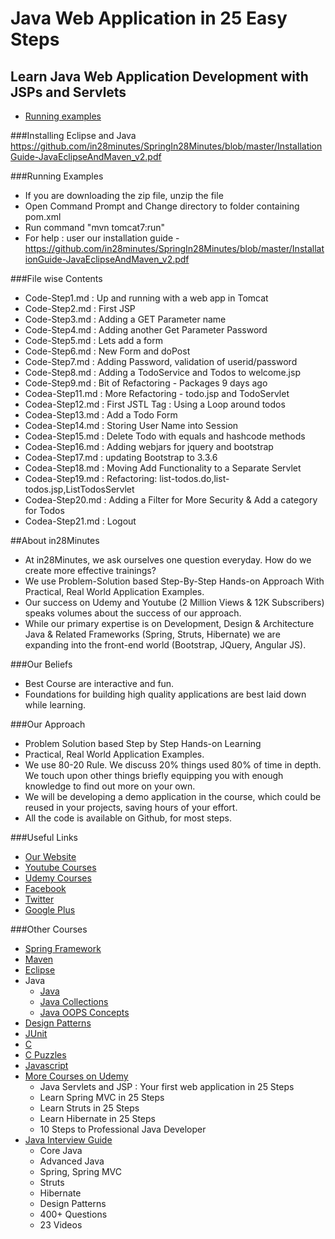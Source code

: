 # Java Web Application in 25 Easy Steps
## Learn Java Web Application Development with JSPs and Servlets

* [Running examples](#running-examples)


###Installing Eclipse and Java
https://github.com/in28minutes/SpringIn28Minutes/blob/master/InstallationGuide-JavaEclipseAndMaven_v2.pdf

###Running Examples
- If you are downloading the zip file, unzip the file
- Open Command Prompt and Change directory to folder containing pom.xml
- Run command "mvn tomcat7:run"
- For help : user our installation guide - https://github.com/in28minutes/SpringIn28Minutes/blob/master/InstallationGuide-JavaEclipseAndMaven_v2.pdf

###File wise Contents
- Code-Step1.md : Up and running with a web app in Tomcat
- Code-Step2.md :	First JSP
- Code-Step3.md :	Adding a GET Parameter name
- Code-Step4.md :	Adding another Get Parameter Password
- Code-Step5.md : Lets add a form
- Code-Step6.md :	New Form and doPost
- Code-Step7.md :	Adding Password, validation of userid/password
- Code-Step8.md :	Adding a TodoService and Todos to welcome.jsp
- Code-Step9.md :	Bit of Refactoring - Packages	9 days ago
- Codea-Step11.md : More Refactoring - todo.jsp and TodoServlet
- Codea-Step12.md	: First JSTL Tag : Using a Loop around todos	
- Codea-Step13.md	: Add a Todo Form
- Codea-Step14.md	: Storing User Name into Session	
- Codea-Step15.md	: Delete Todo with equals and hashcode methods
- Codea-Step16.md	: Adding webjars for jquery and bootstrap
- Codea-Step17.md	: updating Bootstrap to 3.3.6
- Codea-Step18.md	: Moving Add Functionality to a Separate Servlet
- Codea-Step19.md	: Refactoring: list-todos.do,list-todos.jsp,ListTodosServlet
- Codea-Step20.md	: Adding a Filter for More Security & Add a category for Todos
- Codea-Step21.md	: Logout


##About in28Minutes
- At in28Minutes, we ask ourselves one question everyday. How do we create more effective trainings?
- We use Problem-Solution based Step-By-Step Hands-on Approach With Practical, Real World Application Examples. 
- Our success on Udemy and Youtube (2 Million Views & 12K Subscribers) speaks volumes about the success of our approach.
- While our primary expertise is on Development, Design & Architecture Java & Related Frameworks (Spring, Struts, Hibernate) we are expanding into the front-end world (Bootstrap, JQuery, Angular JS). 

###Our Beliefs
- Best Course are interactive and fun.
- Foundations for building high quality applications are best laid down while learning.

###Our Approach
- Problem Solution based Step by Step Hands-on Learning
- Practical, Real World Application Examples.
- We use 80-20 Rule. We discuss 20% things used 80% of time in depth. We touch upon other things briefly equipping you with enough knowledge to find out more on your own. 
- We will be developing a demo application in the course, which could be reused in your projects, saving hours of your effort.
- All the code is available on Github, for most steps.

###Useful Links
- [Our Website](http://www.in28minutes.com)
- [Youtube Courses](https://www.youtube.com/user/rithustutorials/playlists)
- [Udemy Courses](https://www.udemy.com/user/in28minutes/)
- [Facebook](http://facebook.com/in28minutes)
- [Twitter](http://twitter.com/in28minutes)
- [Google Plus](https://plus.google.com/u/3/110861829188024231119)

###Other Courses
- [Spring Framework](https://www.udemy.com/spring-tutorial-for-beginners/)
- [Maven](http://www.in28minutes.com/p/maven-tutorial-for-beginners.html)
- [Eclipse](http://www.in28minutes.com/p/eclipse-java-video-tutorial.html)
- Java
  * [Java](https://www.youtube.com/watch?v=Y4ftqcYVh5I&list=PLE0D4634AE2DFA591&index=1)
  * [Java Collections](http://www.in28minutes.com/p/java-collections-framework-video.html)
  * [Java OOPS Concepts](https://www.udemy.com/learn-object-oriented-programming-in-java/) 
- [Design Patterns](http://www.in28minutes.com/p/design-patterns-tutorial.html)
- [JUnit](https://www.udemy.com/junit-tutorial-for-beginners-with-java-examples/)
- [C](https://www.udemy.com/c-tutorial-for-beginners-with-puzzles/)
- [C Puzzles](https://www.udemy.com/c-puzzles-for-beginners/)
- [Javascript](https://www.youtube.com/watch?v=6TZdD-FR6CY)
- [More Courses on Udemy](https://www.udemy.com/user/in28minutes/)
  * Java Servlets and JSP : Your first web application in 25 Steps
  * Learn Spring MVC in 25 Steps 
  * Learn Struts in 25 Steps 
  * Learn Hibernate in 25 Steps
  * 10 Steps to Professional Java Developer
- [Java Interview Guide](http://www.in28minutes.com/p/buy-our-java-interview-guide.html)
  * Core Java
  * Advanced Java
  * Spring, Spring MVC
  * Struts
  * Hibernate
  * Design Patterns
  * 400+ Questions
  * 23 Videos
